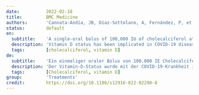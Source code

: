 ```yaml
---
date:          2022-02-18
title:         BMC Medicine
authors:       'Cannata-Andía, JB, Díaz-Sottolano, A, Fernández, P, et al.'
status:        default
en:
  subtitle:    'A single-oral bolus of 100,000 IU of cholecalciferol at hospital admission did not improve outcomes in the COVID-19 disease: the COVID-VIT-D-a randomised multicentre international clinical trial'
  description: 'Vitamin D status has been implicated in COVID-19 disease. The objective of the COVID-VIT-D trial was to investigate if an oral bolus of cholecalciferol (100,000 IU) administered at hospital admission influences the outcomes of moderate-severe COVID-19 disease. In the same cohort, the association between baseline serum calcidiol levels with the same outcomes was also analysed. The COVID-VIT-D is a multicentre, international, randomised, open label, clinical trial conducted throughout 1 year. Patients older than 18 years with moderate-severe COVID-19 disease requiring hospitalisation were included. At admission, patients were randomised 1:1 to receive a single oral bolus of cholecalciferol (n=274) or nothing (n=269). Patients were followed from admission to discharge or death. Length of hospitalisation, admission to intensive care unit (ICU) and mortality were assessed. In the randomised trial, comorbidities, biomarkers, symptoms and drugs used did not differ between groups. Median serum calcidiol in the cholecalciferol and control groups were 17.0 vs. 16.1 ng/mL at admission and 29.0 vs. 16.4 ng/mL at discharge, respectively. The median length of hospitalisation (10.0 vs. 9.5 days), admission to ICU (17.2% vs. 16.4%) and death rate (8.0% vs. 5.6%) did not differ between the cholecalciferol and control group. In the cohort analyses, the highest serum calcidiol category at admission (>25ng/mL) was associated with lower percentage of pulmonary involvement and better outcomes. The randomised clinical trial showed the administration of an oral bolus of 100,000 IU of cholecalciferol at hospital admission did not improve the outcomes of the COVID-19 disease. A cohort analysis showed that serum calcidiol at hospital admission was associated with outcomes. '
  tags:        [cholecalciferol, vitamin D]
de:
  subtitle:    'Ein einmaliger oraler Bolus von 100.000 IE Cholecalciferol bei der Krankenhausaufnahme verbesserte die Ergebnisse der COVID-19-Krankheit nicht: die COVID-VIT-D-eine randomisierte multizentrische internationale klinische Studie'
  description: 'Der Vitamin-D-Status wurde mit der COVID-19-Krankheit in Verbindung gebracht. Ziel der COVID-VIT-D-Studie war es, zu untersuchen, ob ein oraler Bolus von Cholecalciferol (100.000 IE), der bei der Krankenhausaufnahme verabreicht wurde, die Ergebnisse der mittelschweren COVID-19-Erkrankung beeinflusst. In derselben Kohorte wurde auch der Zusammenhang zwischen dem Ausgangswert des Serumcalcidiolspiegels und denselben Ergebnissen analysiert. Die COVID-VIT-D-Studie ist eine multizentrische, internationale, randomisierte, offene klinische Studie, die ein Jahr lang durchgeführt wurde. Eingeschlossen wurden Patienten über 18 Jahre mit einer mittelschweren COVID-19-Erkrankung, die einen Krankenhausaufenthalt erforderte. Bei der Aufnahme wurden die Patienten im Verhältnis 1:1 randomisiert und erhielten einen einmaligen oralen Bolus von Cholecalciferol (n=274) oder nichts (n=269). Die Patienten wurden von der Aufnahme bis zur Entlassung oder zum Tod verfolgt. Die Dauer des Krankenhausaufenthalts, die Aufnahme in die Intensivstation und die Sterblichkeit wurden untersucht. In der randomisierten Studie unterschieden sich Komorbiditäten, Biomarker, Symptome und verwendete Medikamente nicht zwischen den Gruppen. Der Medianwert des Serumcalcidiols in der Cholecalciferol- und in der Kontrollgruppe betrug 17,0 bzw. 16,1 ng/ml bei der Aufnahme und 29,0 bzw. 16,4 ng/ml bei der Entlassung. Die mediane Dauer des Krankenhausaufenthalts (10,0 vs. 9,5 Tage), die Aufnahme auf die Intensivstation (17,2 % vs. 16,4 %) und die Sterberate (8,0 % vs. 5,6 %) unterschieden sich nicht zwischen der Cholecalciferol- und der Kontrollgruppe. In den Kohortenanalysen war die höchste Serum-Calcidiol-Kategorie bei der Aufnahme (>25ng/ml) mit einem geringeren Prozentsatz an Lungenbeteiligung und besseren Ergebnissen verbunden. Die randomisierte klinische Studie zeigte, dass die Verabreichung eines oralen Bolus von 100.000 IE Cholecalciferol bei Krankenhausaufnahme die Ergebnisse der COVID-19-Krankheit nicht verbesserte. Eine Kohortenanalyse zeigte, dass das Serum-Calcidiol bei der Krankenhausaufnahme mit den Ergebnissen in Verbindung stand.' 
  tags:        [Cholecalciferol, vitamin D]
group:         'Treatments'
credit:        https://doi.org/10.1186/s12916-022-02290-8
---
```


